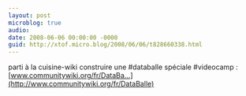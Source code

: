 ```yaml
---
layout: post
microblog: true
audio: 
date: 2008-06-06 00:00:00 -0000
guid: http://xtof.micro.blog/2008/06/06/t828660338.html
---
```

parti à la cuisine-wiki construire une #databalle spéciale #videocamp : [www.communitywiki.org/fr/DataBa...](http://www.communitywiki.org/fr/DataBalle)
